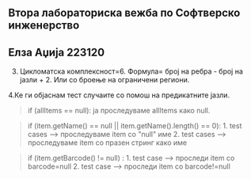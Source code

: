 Втора лабораториска вежба по Софтверско инженерство
--------------------------------------------------------------------------
Елза Аџија 223120
--------------------------------------------------------------------------

3. Цикломатска комплексност=6. Формула= број на ребра - број на јазли + 2.
Или со броење на ограничени региони.

4.Ке ги објаснам тест случаите со помош на предикатните јазли.

> if (allItems == null): ја проследуваме allItems како null.

> if (item.getName() == null || item.getName().length() == 0): 1. test cases -->  проследуваме item со "null" име 
                                                               2. test cases -->  проследуваме item со празен стринг како име

>  if (item.getBarcode() != null) : 1. test case --> проследи item со barcode=null
                                    2. test case --> проследи item со barcode!=null

> 



